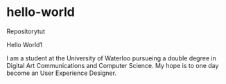 # hello-world
Repositorytut

Hello World1

I am a student at the University of Waterloo pursueing a double degree in Digital Art Communications and Computer Science. My hope is to one day become an User Experience Designer.
